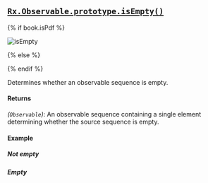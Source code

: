 ## [`Rx.Observable.prototype.isEmpty()`](https://github.com/Reactive-Extensions/RxJS/blob/master/src/core/linq/observable/isempty.js)

{% if book.isPdf %}

![isEmpty](http://reactivex.io/documentation/operators/images/isEmpty.png)

{% else %}



{% endif %}

Determines whether an observable sequence is empty.

#### Returns
*(`Observable`)*: An observable sequence containing a single element determining whether the source sequence is empty.

#### Example

##### Not empty

[](http://jsbin.com/micaw/1/embed?js,console)    

##### Empty

[](http://jsbin.com/viqew/1/embed?js,console)
